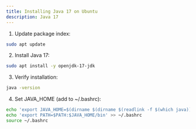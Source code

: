 ```yaml
---
title: Installing Java 17 on Ubuntu
description: Java 17
---
```



1. Update package index:
```bash
sudo apt update
```

2. Install Java 17:
```bash
sudo apt install -y openjdk-17-jdk
```

3. Verify installation:
```bash
java -version
```

4. Set JAVA_HOME (add to ~/.bashrc):
```bash
echo 'export JAVA_HOME=$(dirname $(dirname $(readlink -f $(which java))))' >> ~/.bashrc
echo 'export PATH=$PATH:$JAVA_HOME/bin' >> ~/.bashrc
source ~/.bashrc

